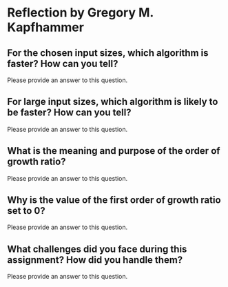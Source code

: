 # Reflection by Gregory M. Kapfhammer

## For the chosen input sizes, which algorithm is faster? How can you tell?

Please provide an answer to this question.

## For large input sizes, which algorithm is likely to be faster? How can you tell?

Please provide an answer to this question.

## What is the meaning and purpose of the order of growth ratio?

Please provide an answer to this question.

## Why is the value of the first order of growth ratio set to 0?

Please provide an answer to this question.

## What challenges did you face during this assignment? How did you handle them?

Please provide an answer to this question.
